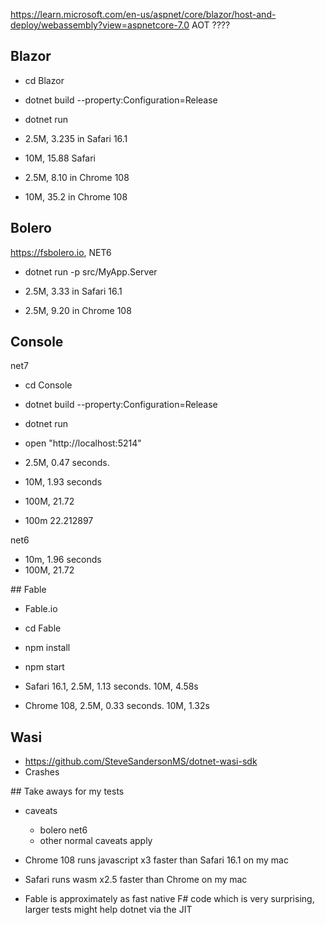 ﻿https://learn.microsoft.com/en-us/aspnet/core/blazor/host-and-deploy/webassembly?view=aspnetcore-7.0  AOT ????

## Blazor

- cd Blazor
- dotnet build --property:Configuration=Release
- dotnet run

- 2.5M, 3.235 in Safari 16.1
- 10M, 15.88 Safari
- 2.5M, 8.10 in Chrome 108
- 10M, 35.2 in Chrome 108

## Bolero

https://fsbolero.io, NET6

- dotnet run -p src/MyApp.Server

- 2.5M, 3.33 in Safari 16.1
- 2.5M, 9.20 in Chrome 108

## Console

net7

- cd Console
- dotnet build --property:Configuration=Release
- dotnet run
- open "http://localhost:5214"

- 2.5M, 0.47 seconds.
- 10M, 1.93 seconds
- 100M, 21.72
- 100m 22.212897 

net6

- 10m, 1.96 seconds
- 100M, 21.72

## Fable

- Fable.io

- cd Fable
- npm install
- npm start

- Safari 16.1, 2.5M, 1.13 seconds.  10M, 4.58s
- Chrome 108, 2.5M, 0.33 seconds. 10M, 1.32s

## Wasi

- https://github.com/SteveSandersonMS/dotnet-wasi-sdk
- Crashes

## Take aways for my tests

- caveats
  - bolero net6
  - other normal caveats apply


- Chrome 108 runs javascript x3 faster than Safari 16.1 on my mac
- Safari runs wasm x2.5 faster than Chrome on my mac
- Fable is approximately as fast native F# code which is very surprising, larger tests might help dotnet via the JIT

